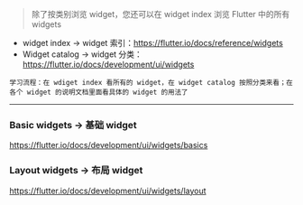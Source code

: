 > 除了按类别浏览 widget，您还可以在 widget index 浏览 Flutter 中的所有 widgets

* widget index -> widget 索引：https://flutter.io/docs/reference/widgets
* Widget catalog -> widget 分类：https://flutter.io/docs/development/ui/widgets

`学习流程：在 wdiget index 看所有的 widget，在 widget catalog 按照分类来看；在各个 widget 的说明文档里面看具体的 widget 的用法了`

---

### Basic widgets -> 基础 widget
https://flutter.io/docs/development/ui/widgets/basics

### Layout widgets -> 布局 widget
https://flutter.io/docs/development/ui/widgets/layout